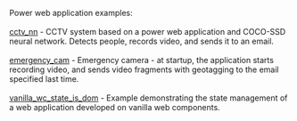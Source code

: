 Power web application examples:
<br/><br/>
<a href="/cctv_nn/">cctv_nn</a> - CCTV system based on a power web application and COCO-SSD neural network. Detects people, records video, and sends it to an email.
<br/><br/>
<a href="/emergency_cam/">emergency_cam</a> - Emergency camera - at startup, the application starts recording video, and sends video fragments with geotagging to the email specified last time.
<br/><br/>
<a href="/vanilla_wc_state_is_dom/">vanilla_wc_state_is_dom</a> - Example demonstrating the state management of a web application developed on vanilla web components.
